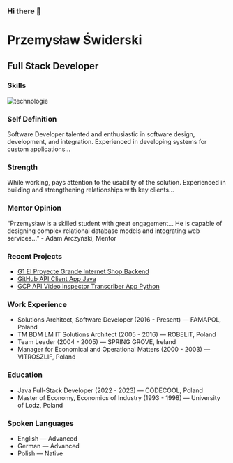 ### Hi there 👋

<!--
**Przemyslaw-Swiderski/Przemyslaw-Swiderski** is a ✨ _special_ ✨ repository because its `README.md` (this file) appears on your GitHub profile.

Here are some ideas to get you started:

- 🔭 I’m currently working on ...
- 🌱 I’m currently learning ...
- 👯 I’m looking to collaborate on ...
- 🤔 I’m looking for help with ...
- 💬 Ask me about ...
- 📫 How to reach me: ...
- 😄 Pronouns: ...
- ⚡ Fun fact: ...
-->

# Przemysław Świderski
## Full Stack Developer

### Skills

![technologie](https://github.com/Przemyslaw-Swiderski/Przemyslaw-Swiderski/assets/118487036/33f51502-684b-4eda-bde0-6b502219720d)

### Self Definition
Software Developer talented and enthusiastic in software design, development, and integration. Experienced in developing systems for custom applications...

### Strength
While working, pays attention to the usability of the solution. Experienced in building and strengthening relationships with key clients...

### Mentor Opinion
“Przemysław is a skilled student with great engagement... He is capable of designing complex relational database models and integrating web services...” - Adam Arczyński, Mentor

### Recent Projects
- [G1 El Proyecte Grande Internet Shop Backend](https://github.com/Przemyslaw-Swiderski/g1-el-proyecte-grande-internet-shop-back-end-java)
- [GitHub API Client App Java](https://github.com/Przemyslaw-Swiderski/github-api-client-demo-app-java)
- [GCP API Video Inspector Transcriber App Python](https://github.com/Przemyslaw-Swiderski/gcp-api-video-inspector-transcriber-app-python)

### Work Experience
- Solutions Architect, Software Developer (2016 - Present) — FAMAPOL, Poland
- TM BDM LM IT Solutions Architect (2005 - 2016) — ROBELIT, Poland
- Team Leader (2004 - 2005) — SPRING GROVE, Ireland
- Manager for Economical and Operational Matters (2000 - 2003) — VITROSZLIF, Poland

### Education
- Java Full-Stack Developer (2022 - 2023) — CODECOOL, Poland
- Master of Economy, Economics of Industry (1993 - 1998) — University of Lodz, Poland

### Spoken Languages
- English — Advanced
- German — Advanced
- Polish — Native
